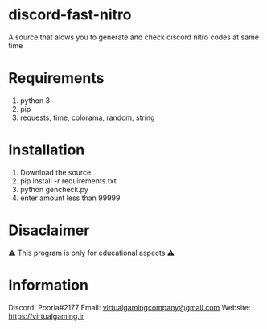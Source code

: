 # discord-fast-nitro
A source that alows you to generate and check discord nitro codes at same time
# Requirements
1. python 3
2. pip
3. requests, time, colorama, random, string
# Installation
1. Download the source
2. pip install -r requirements.txt
3. python gencheck.py
4. enter amount less than 99999
# Disaclaimer
⚠️ This program is only for educational aspects ⚠️
# Information
Discord: Pooria#2177
Email: virtualgamingcompany@gmail.com
Website: https://virtualgaming.ir
